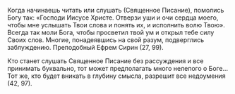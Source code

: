 
Когда начинаешь читать или слушать (Священное Писание), помолись Богу так: «Господи Иисусе Христе. Отверзи уши и очи сердца моего, чтобы мне услышать Твои слова и понять их, и исполнить волю Твою». Всегда так моли Бога, чтобы просветил твой ум и открыл тебе силу Своих слов. Многие, понадеявшись на свой разум, подверглись заблуждению. Преподобный Ефрем Сирин (27, 99).


Кто станет слушать Священное Писание без рассуждения и все принимать буквально, тот может предполагать много нелепого о Боге... Тот же, кто будет вникать в глубину смысла, разрешит все недоумения (42, 97).


